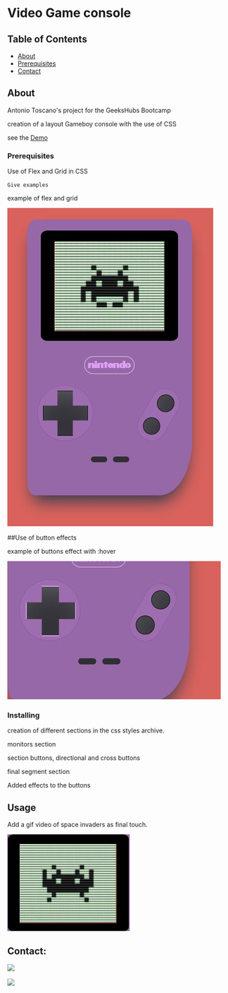 # Video Game console

## Table of Contents

- [About](#about)
- [Prerequisites](#prerequisites)
- [Contact](#contact)

## About <a name = "about"></a>

Antonio Toscano's project for the GeeksHubs Bootcamp

creation of a layout Gameboy console with the use of CSS

see the <a href="https://a-toscan.github.io/VideoGame-console/" target="_blank">Demo</a>

### Prerequisites

Use of Flex and Grid in CSS

```
Give examples
```

example of flex and grid

<img src="/img/demo.JPG" alt="final layout">

##Use of button effects

example of buttons effect with :hover

<img src="/img/hover.JPG" alt="example of button effect">

### Installing

creation of different sections in the css styles archive.

monitors section

section buttons, directional and cross buttons

final segment section

Added effects to the buttons

## Usage <a name = "usage"></a>

Add a gif video of space invaders as final touch.

<img src="/img/spaceinvaders.JPG" alt="space invaders gif">

## Contact:

<a href = "mailto:eltoscan@gmail.com"><img src="https://img.shields.io/badge/Gmail-C6362C?style=for-the-badge&logo=gmail&logoColor=white" target="_blank"></a>

<a href="https://www.linkedin.com/in/antonio-toscano-hd/" target="_blank"><img src="https://img.shields.io/badge/-LinkedIn-%230077B5?style=for-the-badge&logo=linkedin&logoColor=white" target="_blank"></a>
